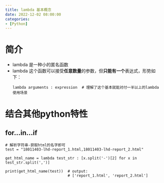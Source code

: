 ```yaml
---
title: lambda 基本概念
date: 2022-12-02 08:00:00
categories: 
- [Python]
---
```




# 简介

+ lambda 是一种小的匿名函数
+ lambda 这个函数可以接受**任意数量**的参数，但**只能有一个**表达式，形势如下：
    ```
    lambda arguments : expression  # 理解了这个基本就能对付一半以上的lambda使用场景
    ```

# 结合其他python特性

## for...in...if
```
# 解析字符串-获取html的名字即可
test = "18011403-lhd-report_1.html,18011403-lhd-report_2.html"

get_html_name = lambda test_str : [x.split('-')[2] for x in test_str.split(',')]

print(get_html_name(test))  # output:
                            # ['report_1.html', 'report_2.html']
```
